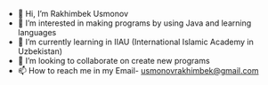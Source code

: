 - 👋 Hi, I’m Rakhimbek Usmonov 
- 👀 I’m interested in making programs by using Java and learning languages
- 🌱 I’m currently learning in IIAU (International Islamic Academy in Uzbekistan)
- 💞️ I’m looking to collaborate on create new programs
- 📫 How to reach me in my Email- usmonovrakhimbek@gmail.com 

<!---
0042809/0042809 is a ✨ special ✨ repository because its `README.md` (this file) appears on your GitHub profile.
You can click the Preview link to take a look at your changes.
--->
